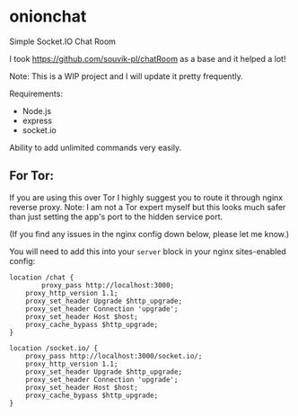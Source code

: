 # onionchat
Simple Socket.IO Chat Room

I took https://github.com/souvik-pl/chatRoom as a base and it helped a lot!

Note: This is a WIP project and I will update it pretty frequently.

Requirements:
- Node.js
- express
- socket.io

Ability to add unlimited commands very easily.

## For Tor:

If you are using this over Tor I highly suggest you to route it through nginx reverse proxy.
Note: I am not a Tor expert myself but this looks much safer than just setting the app's port to the hidden service port.

(If you find any issues in the nginx config down below, please let me know.)

You will need to add this into your `server` block in your nginx sites-enabled config:
```
location /chat {
		proxy_pass http://localhost:3000;
    proxy_http_version 1.1;
    proxy_set_header Upgrade $http_upgrade;
    proxy_set_header Connection 'upgrade';
    proxy_set_header Host $host;
    proxy_cache_bypass $http_upgrade;
}

location /socket.io/ {
    proxy_pass http://localhost:3000/socket.io/;
    proxy_http_version 1.1;
    proxy_set_header Upgrade $http_upgrade;
    proxy_set_header Connection 'upgrade';
    proxy_set_header Host $host;
    proxy_cache_bypass $http_upgrade;
}
```
